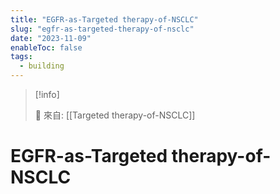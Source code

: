 ```yaml
---
title: "EGFR-as-Targeted therapy-of-NSCLC"
slug: "egfr-as-targeted-therapy-of-nsclc"
date: "2023-11-09"
enableToc: false
tags:
  - building
---
```


> [!info]
>
> 🌱 來自: [[Targeted therapy-of-NSCLC]]

# EGFR-as-Targeted therapy-of-NSCLC


